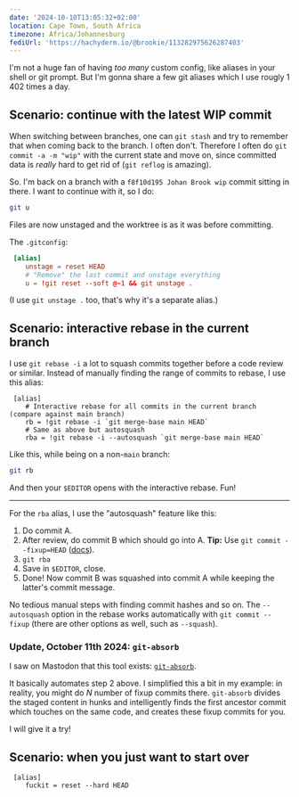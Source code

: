 ```yaml
---
date: '2024-10-10T13:05:32+02:00'
location: Cape Town, South Africa
timezone: Africa/Johannesburg
fediUrl: 'https://hachyderm.io/@brookie/113282975626287403'
---
```


I'm not a huge fan of having _too many_ custom config, like aliases in your shell or git prompt. But I'm gonna share a few git aliases which I use rougly 1 402 times a day.

## Scenario: continue with the latest WIP commit

When switching between branches, one can `git stash` and try to remember that when coming back to the branch. I often don't. Therefore I often do `git commit -a -m "wip"` with the current state and move on, since committed data is _really_ hard to get rid of (`git reflog` is amazing).

So. I'm back on a branch with a `f8f10d195 Johan Brook wip` commit sitting in there. I want to continue with it, so I do:

```sh
git u
```

Files are now unstaged and the worktree is as it was before committing.

The `.gitconfig`:

```toml
 [alias]
    unstage = reset HEAD
    # "Remove" the last commit and unstage everything
    u = !git reset --soft @~1 && git unstage .
```

(I use `git unstage .` too, that's why it's a separate alias.)

## Scenario: interactive rebase in the current branch

I use `git rebase -i` a lot to squash commits together before a code review or similar. Instead of manually finding the range of commits to rebase, I use this alias:

```
 [alias]
    # Interactive rebase for all commits in the current branch (compare against main branch)
    rb = !git rebase -i `git merge-base main HEAD`
    # Same as above but autosquash
    rba = !git rebase -i --autosquash `git merge-base main HEAD`
```

Like this, while being on a non-`main` branch:

```sh
git rb
```

And then your `$EDITOR` opens with the interactive rebase. Fun!

***

For the `rba` alias, I use the "autosquash" feature like this:

1. Do commit A.
2. After review, do commit B which should go into A.
   **Tip:** Use `git commit --fixup=HEAD` ([docs](https://git-scm.com/docs/git-commit/2.32.0#Documentation/git-commit.txt---fixupamendrewordltcommitgt)).
3. `git rba`
4. Save in `$EDITOR`, close.
5. Done! Now commit B was squashed into commit A while keeping the latter's commit message.

No tedious manual steps with finding commit hashes and so on. The `--autosquash` option in the rebase works automatically with `git commit --fixup` (there are other options as well, such as `--squash`).

### Update, October 11th 2024: `git-absorb`

I saw on Mastodon that this tool exists: [`git-absorb`](https://github.com/tummychow/git-absorb).

It basically automates step 2 above. I simplified this a bit in my example: in reality, you might do _N_ number of fixup commits there. `git-absorb` divides the staged content in hunks and intelligently finds the first ancestor commit which touches on the same code, and creates these fixup commits for you.

I will give it a try!

## Scenario: when you just want to start over

```
 [alias]
    fuckit = reset --hard HEAD
```
